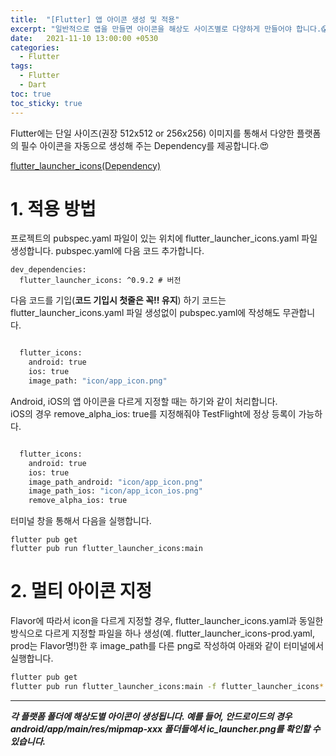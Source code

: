 ```yaml
---
title:  "[Flutter] 앱 아이콘 생성 및 적용"
excerpt: "일반적으로 앱을 만들면 아이콘을 해상도 사이즈별로 다양하게 만들어야 합니다.😱 이번 Post에서는 유용한 Dependency를 통해서 간단히 처리하는 방법을 공유드리겠습니다."
date:   2021-11-10 13:00:00 +0530
categories:
  - Flutter
tags:
  - Flutter
  - Dart
toc: true
toc_sticky: true
---
```

Flutter에는 단일 사이즈(권장 512x512 or 256x256) 이미지를 통해서 다양한 플랫폼의 필수 아이콘을 자동으로 생성해 주는 Dependency를 제공합니다.😍

[flutter_launcher_icons(Dependency)](https://pub.dev/packages/flutter_launcher_icons)

# 1. 적용 방법
프로젝트의 pubspec.yaml 파일이 있는 위치에 flutter_launcher_icons.yaml 파일 생성합니다.
pubspec.yaml에 다음 코드 추가합니다.
```
dev_dependencies:
  flutter_launcher_icons: ^0.9.2 # 버전
```
다음 코드를 기입(**코드 기입시 첫줄은 꼭!! 유지**)
하기 코드는 flutter_launcher_icons.yaml 파일 생성없이 pubspec.yaml에 작성해도 무관합니다.
```bash

  flutter_icons:
    android: true
    ios: true
    image_path: "icon/app_icon.png"
```
Android, iOS의 앱 아이콘을 다르게 지정할 때는 하기와 같이 처리합니다.  
iOS의 경우 remove_alpha_ios: true를 지정해줘야 TestFlight에 정상 등록이 가능하다.  
```bash

  flutter_icons:
    android: true
    ios: true
    image_path_android: "icon/app_icon.png"
    image_path_ios: "icon/app_icon_ios.png"
    remove_alpha_ios: true
```
터미널 창을 통해서 다음을 실행합니다.
```
flutter pub get
flutter pub run flutter_launcher_icons:main
```

# 2. 멀티 아이콘 지정
Flavor에 따라서 icon을 다르게 지정할 경우, flutter_launcher_icons.yaml과 동일한 방식으로 다르게 지정할 파일을 하나 생성(예. flutter_launcher_icons-prod.yaml, prod는 Flavor명!)한 후 image_path를 다른 png로 작성하여 아래와 같이 터미널에서 실행합니다.  
```bash
flutter pub get
flutter pub run flutter_launcher_icons:main -f flutter_launcher_icons*
```
---
***각 플랫폼 폴더에 해상도별 아이콘이 생성됩니다. 예를 들어, 안드로이드의 경우 android/app/main/res/mipmap-xxx 폴더들에서 ic_launcher.png를 확인할 수 있습니다.***

